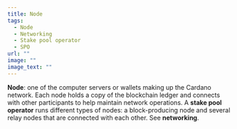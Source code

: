 ```yaml
---
title: Node
tags:
  - Node
  - Networking
  - Stake pool operator
  - SPO
url: ""
image: ""
image_text: ""
---
```


**Node**: one of the computer servers or wallets making up the Cardano network. Each node holds a copy of the blockchain ledger and connects with other participants to help maintain network operations. A **stake pool operator** runs different types of nodes: a block-producing node and several relay nodes that are connected with each other. See **networking**.
